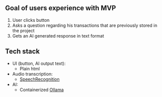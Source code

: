 ## Goal of users experience with MVP
1. User clicks button
2. Asks a question regarding his transactions that are previously stored in the project
3. Gets an AI generated response in text format

## Tech stack
- UI (button, AI output text):
    - Plain html
- Audio transcription:
    - [SpeechRecognition](https://pypi.org/project/SpeechRecognition/)
- AI:
    - Containerized [Ollama](https://ollama.com/blog/ollama-is-now-available-as-an-official-docker-image)